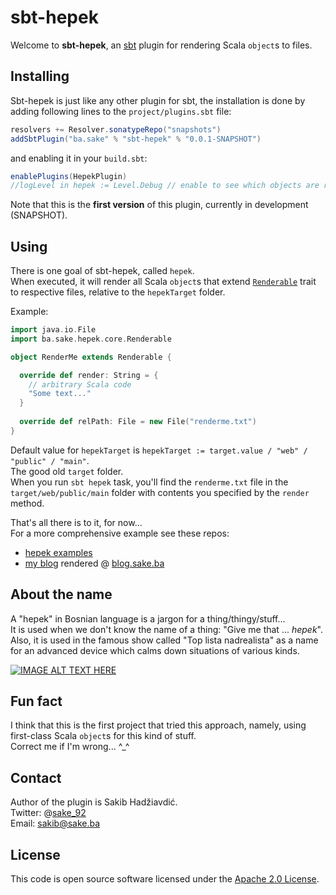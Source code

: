 # sbt-hepek

Welcome to **sbt-hepek**, an [sbt](http://www.scala-sbt.org) plugin for rendering Scala `object`s to files.

## Installing

Sbt-hepek is just like any other plugin for sbt, the installation is done by adding following lines to the `project/plugins.sbt` file:

```scala
resolvers += Resolver.sonatypeRepo("snapshots")
addSbtPlugin("ba.sake" % "sbt-hepek" % "0.0.1-SNAPSHOT")
```

and enabling it in your `build.sbt`: 

```scala
enablePlugins(HepekPlugin)
//logLevel in hepek := Level.Debug // enable to see which objects are rendered
```

 Note that this is the **first version** of this plugin, currently in development (SNAPSHOT).

## Using

There is one goal of sbt-hepek, called `hepek`.  
When executed, it will render all Scala `object`s that extend [`Renderable`](https://github.com/sake92/hepek-core/blob/master/src/main/java/ba/sake/hepek/core/Renderable.java) 
trait to respective files, relative to the `hepekTarget` folder.  

Example:

```scala
import java.io.File
import ba.sake.hepek.core.Renderable

object RenderMe extends Renderable {

  override def render: String = {
    // arbitrary Scala code
    "Some text..."
  }
  
  override def relPath: File = new File("renderme.txt")
}
```

Default value for `hepekTarget` is `hepekTarget := target.value / "web" / "public" / "main"`.  
The good old `target` folder.  
When you run `sbt hepek` task, you'll find the `renderme.txt` file in the `target/web/public/main` folder with contents you specified by the `render` method.

That's all there is to it, for now...  
For a more comprehensive example see these repos:
- [hepek examples](https://github.com/sake92/hepek-examples)
- [my blog](https://github.com/sake92/sake-ba-blog) rendered @ [blog.sake.ba](http://blog.sake.ba)

## About the name

A "hepek" in Bosnian language is a jargon for a thing/thingy/stuff...  
It is used when we don't know the name of a thing: "Give me that ... *hepek*".  
Also, it is used in the famous show called "Top lista nadrealista" as a name for an advanced device which calms down situations of various kinds.  

[![IMAGE ALT TEXT HERE](http://img.youtube.com/vi/Jc9SeKu-YwQ/0.jpg)](https://youtu.be/Jc9SeKu-YwQ?t=2m11s)

## Fun fact
I think that this is the first project that tried this approach, namely, using first-class Scala `object`s for this kind of stuff.  
Correct me if I'm wrong... ^_^

## Contact

Author of the plugin is Sakib Hadžiavdić.  
Twitter: @[sake_92](https://twitter.com/sake_92)  
Email: sakib@sake.ba

## License
This code is open source software licensed under the [Apache 2.0 License](http://www.apache.org/licenses/LICENSE-2.0.html).
